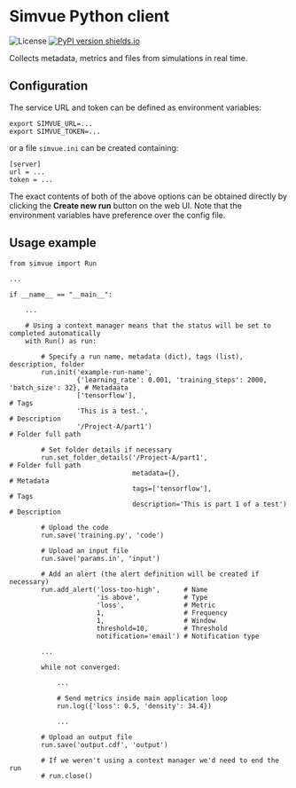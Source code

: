
# Simvue Python client

![License](https://img.shields.io/github/license/simvue-io/client)
[![PyPI version shields.io](https://img.shields.io/pypi/v/simvue.svg)](https://pypi.python.org/pypi/ansicolortags/)

Collects metadata, metrics and files from simulations in real time.

## Configuration
The service URL and token can be defined as environment variables:
```
export SIMVUE_URL=...
export SIMVUE_TOKEN=...
```
or a file `simvue.ini` can be created containing:
```
[server]
url = ...
token = ...
```
The exact contents of both of the above options can be obtained directly by clicking the **Create new run** button on the web UI. Note that the environment variables have preference over the config file.

## Usage example
```
from simvue import Run

...

if __name__ == "__main__":

    ...

    # Using a context manager means that the status will be set to completed automatically
    with Run() as run:

        # Specify a run name, metadata (dict), tags (list), description, folder
        run.init('example-run-name',
                 {'learning_rate': 0.001, 'training_steps': 2000, 'batch_size': 32}, # Metadaata
                 ['tensorflow'],                                                     # Tags
                 'This is a test.',                                                  # Description
                 '/Project-A/part1')                                                 # Folder full path

        # Set folder details if necessary
        run.set_folder_details('/Project-A/part1',                     # Folder full path
                               metadata={},                            # Metadata
                               tags=['tensorflow'],                    # Tags
                               description='This is part 1 of a test') # Description

        # Upload the code
        run.save('training.py', 'code')

        # Upload an input file
        run.save('params.in', 'input')

        # Add an alert (the alert definition will be created if necessary)
        run.add_alert('loss-too-high',      # Name
                      'is above',           # Type
                      'loss',               # Metric
                      1,                    # Frequency
                      1,                    # Window
                      threshold=10,         # Threshold
                      notification='email') # Notification type

        ...

        while not converged:

            ...

            # Send metrics inside main application loop
            run.log({'loss': 0.5, 'density': 34.4})

            ...

        # Upload an output file
        run.save('output.cdf', 'output')

        # If we weren't using a context manager we'd need to end the run
        # run.close()
```
